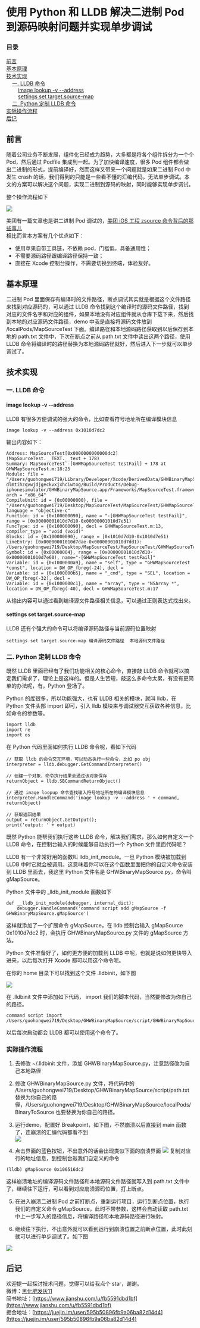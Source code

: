 # 使用 Python 和 LLDB 解决二进制 Pod 到源码映射问题并实现单步调试

### 目录

[前言](https://github.com/guohongwei719/GHWBinaryMapSource#%E5%89%8D%E8%A8%80)  
[基本原理](https://github.com/guohongwei719/GHWBinaryMapSource#%E5%9F%BA%E6%9C%AC%E5%8E%9F%E7%90%86)  
[技术实现](https://github.com/guohongwei719/GHWBinaryMapSource#%E6%8A%80%E6%9C%AF%E5%AE%9E%E7%8E%B0)  
&nbsp;&nbsp;&nbsp;&nbsp;[一. LLDB 命令](https://github.com/guohongwei719/GHWBinaryMapSource#%E4%B8%80-lldb-%E5%91%BD%E4%BB%A4)  
&nbsp;&nbsp;&nbsp;&nbsp;&nbsp;&nbsp;&nbsp;&nbsp;[image lookup -v --address](https://github.com/guohongwei719/GHWBinaryMapSource#image-lookup--v---address)  
&nbsp;&nbsp;&nbsp;&nbsp;&nbsp;&nbsp;&nbsp;&nbsp;[settings set target.source-map](https://github.com/guohongwei719/GHWBinaryMapSource#settings-set-targetsource-map)  
&nbsp;&nbsp;&nbsp;&nbsp;[二. Python 定制 LLDB 命令](https://github.com/guohongwei719/GHWBinaryMapSource#%E4%BA%8C-python-%E5%AE%9A%E5%88%B6-lldb-%E5%91%BD%E4%BB%A4)  
[实际操作流程](https://github.com/guohongwei719/GHWBinaryMapSource#%E5%AE%9E%E9%99%85%E6%93%8D%E4%BD%9C%E6%B5%81%E7%A8%8B)  
[后记](https://github.com/guohongwei719/GHWBinaryMapSource#%E5%90%8E%E8%AE%B0)  


## 前言

随着公司业务不断发展，组件化已经成为趋势，大多都是将各个组件拆分为一个个 Pod，然后通过 Podfile 集成到一起。为了加快编译速度，很多 Pod 组件都会做出二进制的形式，提前编译好，然而这样又带来一个问题就是如果二进制 Pod 中发生 crash 的话，我们得到的只能是一些看不懂的汇编代码，无法单步调试。本文的方案可以解决这个问题，实现二进制到源码的映射，同时能够实现单步调试。  

整个操作流程如下  

![](resources/7.gif)

美团有一篇文章也是讲二进制 Pod 调试的，[美团 iOS 工程 zsource 命令背后的那些事儿](https://mp.weixin.qq.com/s?__biz=MjM5NjQ5MTI5OA==&mid=2651750501&idx=2&sn=6af75f39a08bc26b0b67acc266adfa59&chksm=bd1259288a65d03ebc028367739f1c14643045a3b1c28699b641126659ebbad250d886a54385&scene=21#wechat_redirect)  
相比而言本方案有几个优点如下：  

- 使用苹果自带工具链，不依赖 pod，门槛低，具备通用性；
- 不需要源码路径跟编译路径保持一致；
- 直接在 Xcode 控制台操作，不需要切换到终端，体验友好。

## 基本原理

二进制 Pod 里面保存有编译时的文件路径，断点调试其实就是根据这个文件路径来找到对应源码的，可以通过 LLDB 命令找到这个编译时的源码文件路径，找到对应的文件名字和对应的组件，如果本地没有对应组件就从仓库下载下来，然后找到本地的对应源码文件路径，demo 中我是直接将源码文件放到 /localPods/MapSourceTest 下面。编译路径和本地源码路径获取到以后保存到本地的 path.txt 文件中，下次在断点之前从 path.txt 文件中读出这两个路径，使用 LLDB 命令将编译时的路径替换为本地源码路径就好，然后进入下一步就可以单步调试了。

## 技术实现
### 一. LLDB 命令

#### image lookup -v --address


LLDB 有很多方便调试的强大的命令，比如查看符号地址所在编译模块信息

```
image lookup -v --address 0x1010d7dc2
```
输出内容如下：

```
Address: MapSourceTest[0x0000000000000dc2] (MapSourceTest.__TEXT.__text + 178)
Summary: MapSourceTest`-[GHWMapSourceTest testFail] + 178 at GHWMapSourceTest.m:18:25
Module: file = "/Users/guohongwei719/Library/Developer/Xcode/DerivedData/GHWBinaryMapSource-dlmtihzqvwjdjgeckvxjxhciwtog/Build/Products/Debug-iphonesimulator/GHWBinaryMapSource.app/Frameworks/MapSourceTest.framework/MapSourceTest", arch = "x86_64"
CompileUnit: id = {0x00000000}, file = "/Users/guohongwei719/Desktop/MapSourceTest/MapSourceTest/GHWMapSourceTest.m", language = "objective-c"
Function: id = {0x100000090}, name = "-[GHWMapSourceTest testFail]", range = [0x00000001010d7d10-0x00000001010d7e51)
FuncType: id = {0x100000090}, decl = GHWMapSourceTest.m:13, compiler_type = "void (void)"
Blocks: id = {0x100000090}, range = [0x1010d7d10-0x1010d7e51)
LineEntry: [0x00000001010d7dae-0x00000001010d7dd1): /Users/guohongwei719/Desktop/MapSourceTest/MapSourceTest/GHWMapSourceTest.m:18:25
Symbol: id = {0x00000004}, range = [0x00000001010d7d10-0x00000001010d7e60), name="-[GHWMapSourceTest testFail]"
Variable: id = {0x1000000a9}, name = "self", type = "GHWMapSourceTest *const", location = DW_OP_fbreg(-24), decl = 
Variable: id = {0x1000000b5}, name = "_cmd", type = "SEL", location = DW_OP_fbreg(-32), decl = 
Variable: id = {0x1000000c1}, name = "array", type = "NSArray *", location = DW_OP_fbreg(-40), decl = GHWMapSourceTest.m:17
```

从输出内容可以通过看到编译源文件路径相关信息，可以通过正则表达式找出来。

#### settings set target.source-map

LLDB 还有个强大的命令可以将编译源码路径与当前源码位置映射

```
settings set target.source-map 编译源码文件路径  本地源码文件路径
```

### 二. Python 定制 LLDB 命令

既然 LLDB 里面已经有了我们功能相关的核心命令，直接敲 LLDB 命令就可以搞定我们需求了，理论上是这样的。但是人生苦短，敲这么多命令太累，有没有更简单的办法呢，有，Python 登场了。

Python 的库很多，所以功能强大，也有 LLDB 相关的模块，就叫 lldb，在 Python 文件头部 import 即可，引入 lldb 模块来与调试器交互获取各种信息，比如命令的参数等。

```
import lldb
import re
import os
```

在 Python 代码里面如何执行 LLDB 命令呢，看如下代码

```
// 获取 lldb 的命令交互环境，可以动态执行一些命令，比如 po obj
interpreter = lldb.debugger.GetCommandInterpreter()

// 创建一个对象，命令执行结果会通过该对象保存
returnObject = lldb.SBCommandReturnObject()

// 通过 image loopup 命令查找输入符号地址所在的编译模块信息
interpreter.HandleCommand('image lookup -v --address ' + command, returnObject)

// 获取返回结果
output = returnObject.GetOutput();
print('output: ' + output)
```

既然 Python 能帮我们执行这些 LLDB 命令，解决我们需求，那么如何自定义一个 LLDB 命令，在控制台输入的时候能够自动执行一个 Python 文件里面代码呢？

LLDB 有一个非常好用的函数叫 lldb_init_module。一旦 Python 模块被加载到 LLDB 中时它就会被调用。这意味着你可以在这个函数里面把你的自定义命令安装到 LLDB 里面去，我这里 Python 文件名是 GHWBinaryMapSource.py，命令叫 gMapSource。

Python 文件中的 _lldb_init_module 函数如下

```
def __lldb_init_module(debugger, internal_dict):
    debugger.HandleCommand('command script add gMapSource -f GHWBinaryMapSource.gMapSource')
```

这样就添加了一个扩展命令 gMapSource，在 lldb 控制台输入 gMapSource 0x1010d7dc2 时，会执行 GHWBinaryMapSource.py 文件的 gMapSource 方法。

Python 文件准备好了，如何更方便的加载到 LLDB 中呢，也就是说如何更快导入进来，以后每次打开 Xcode 都可以用这个命令呢。

在你的 home 目录下可以找到这个文件 .lldbinit，如下图

![](resources/1.png)

在 .lldbinit 文件中添加如下代码， import 我们的脚本代码，当然要修改为你自己的路径。

```
command script import /Users/guohongwei719/Desktop/GHWBinaryMapSource/script/GHWBinaryMapSource.py
```

以后每次启动都会 LLDB 都可以使用这个命令了。


### 实际操作流程

1. 去修改 ~/.lldbinit 文件，添加 GHWBinaryMapSource.py，注意路径改为自己本地路径

2. 修改 GHWBinaryMapSource.py 文件，将代码中的 /Users/guohongwei719/Desktop/GHWBinaryMapSource/script/path.txt 替换为你自己的路径，/Users/guohongwei719/Desktop/GHWBinaryMapSource/localPods/BinaryToSource 也要替换为你自己的路径。

3. 运行demo，配置好 Breakpoint，如下图，不然崩溃以后直接到 main 函数了，连崩溃的汇编代码都看不到  
![](resources/2.png)

4. 点击界面的蓝色按钮，不出意外的话会出现类似下面的崩溃界面
![](resources/3.png)
复制对应行的地址信息，到控制台敲我们自定义的命令
```
(lldb) gMapSource 0x106516dc2
```
这样崩溃地址的编译源码文件路径和本地源码文件路径就写入到 path.txt 文件中了，继续往下运行，可以看到对应崩溃源码位置，打上断点。    

5. 在进入崩溃二进制 Pod 之前打断点，重新运行项目，运行到断点位置，执行我们的自定义命令 gMapSource，此时不带参数，这样会自动读取 path.txt 中上一步写入的路径信息，将编译路径和本地源码路径进行映射。  

6. 继续往下执行，不出意外就可以看到运行到崩溃位置之前断点位置，此时此刻就可以进行单步调试了。如下图

![](resources/4.png)


## 后记

欢迎提一起探讨技术问题，觉得可以给我点个 star，谢谢。  
微博：[黑化肥发灰11](https://weibo.com/u/2977255324)   
简书地址：[https://www.jianshu.com/u/fb5591dbd1bf](https://www.jianshu.com/u/fb5591dbd1bf)  
掘金地址：[https://juejin.im/user/595b50896fb9a06ba82d14d4](https://juejin.im/user/595b50896fb9a06ba82d14d4)


